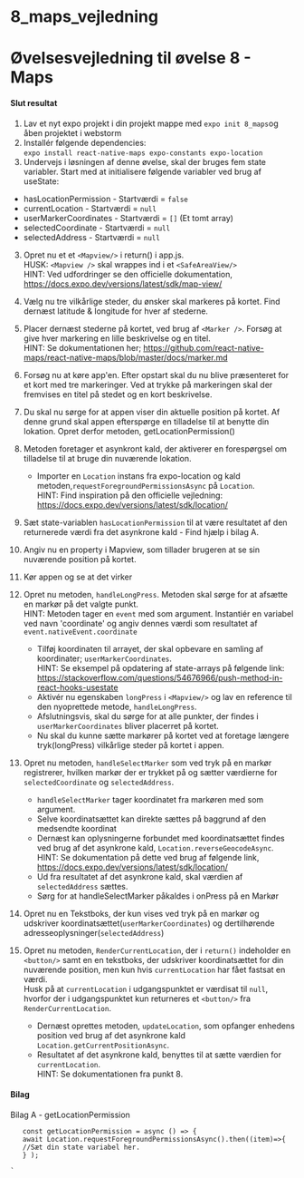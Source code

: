 # 8_maps_vejledning

# Øvelsesvejledning til øvelse 8 - Maps

#### Slut resultat

1. Lav et nyt expo projekt i din projekt mappe med `expo init 8_maps`og åben projektet i webstorm
2. Installér følgende dependencies:<br/>
   `expo install react-native-maps expo-constants expo-location
   `
3.	Undervejs i løsningen af denne øvelse, skal der bruges fem state variabler. Start med at initialisere følgende variabler ved brug af useState:
- hasLocationPermission - Startværdi = `false`
- currentLocation - Startværdi = `null`
- userMarkerCoordinates - Startværdi = `[]` (Et tomt array)
- selectedCoordinate - Startværdi = `null`
- selectedAddress - Startværdi = `null`

3.	Opret nu et et `<Mapview/>` i return() i app.js.<br/>HUSK: `<Mapview />` skal wrappes ind i et `<SafeAreaView/>`<br/>
HINT: Ved udfordringer se den officielle dokumentation, https://docs.expo.dev/versions/latest/sdk/map-view/

4. Vælg nu tre vilkårlige steder, du ønsker skal markeres på kortet. Find dernæst latitude & longitude for hver af stederne.
5. Placer dernæst stederne på kortet, ved brug af `<Marker />`. Forsøg at give hver markering en lille beskrivelse og en titel.<br/>
   HINT: Se dokumentationen her; https://github.com/react-native-maps/react-native-maps/blob/master/docs/marker.md
6. Forsøg nu at køre app'en. Efter opstart skal du nu blive præsenteret for et kort med tre markeringer. Ved at trykke på markeringen skal der fremvises en titel på stedet og en kort beskrivelse. 

7. Du skal nu sørge for at appen viser din aktuelle position på kortet. Af denne grund skal appen efterspørge en tilladelse til at benytte din lokation. Opret derfor metoden, getLocationPermission()
8. Metoden foretager et asynkront kald, der aktiverer en forespørgsel om tilladelse til at bruge din nuværende lokation.
   - Importer en `Location` instans fra expo-location og kald metoden,`requestForegroundPermissionsAsync` på `Location`.<br/>
    HINT: Find inspiration på den officielle vejledning: https://docs.expo.dev/versions/latest/sdk/location/
9. Sæt state-variablen `hasLocationPermission` til at være resultatet af den returnerede værdi fra det asynkrone kald - Find hjælp i bilag A.
10. Angiv nu en property i Mapview, som tillader brugeren at se sin nuværende position på kortet. 
11. Kør appen og se at det virker 
12. Opret nu metoden, `handleLongPress`. Metoden skal sørge for at afsætte en markør på det valgte punkt.<br/>HINT: Metoden tager en `event` med som argument. Instantiér en variabel ved navn 'coordinate' og angiv dennes værdi som resultatet af `event.nativeEvent.coordinate`
    - Tilføj koordinaten til arrayet, der skal opbevare en samling af koordinater; `userMarkerCoordinates`.<br/>HINT: Se eksempel på opdatering af state-arrays på følgende link: https://stackoverflow.com/questions/54676966/push-method-in-react-hooks-usestate
    - Aktivér nu egenskaben `longPress` i `<Mapview/>` og lav en reference til den nyoprettede metode, `handleLongPress`.
    - Afslutningsvis, skal du sørge for at alle punkter, der findes i `userMarkerCoordinates` bliver placerret på kortet.
    - Nu skal du kunne sætte markører på kortet ved at foretage længere tryk(longPress) vilkårlige steder på kortet i appen. 
13. Opret nu metoden, `handleSelectMarker` som ved tryk på en markør registrerer, hvilken markør der er trykket på og sætter værdierne for `selectedCoordinate` og `selectedAddress`. 
    - `handleSelectMarker` tager koordinatet fra markøren med som argument. 
    - Selve koordinatsættet kan direkte sættes på baggrund af den medsendte koordinat
    - Dernæst kan oplysningerne forbundet med koordinatsættet findes ved brug af det asynkrone kald, `Location.reverseGeocodeAsync`.<br/>HINT: Se dokumentation på dette ved brug af følgende link, https://docs.expo.dev/versions/latest/sdk/location/  
    - Ud fra resultatet af det asynkrone kald, skal værdien af `selectedAddress` sættes. 
    - Sørg for at handleSelectMarker påkaldes i onPress på en Markør
14. Opret nu en Tekstboks, der kun vises ved tryk på en markør og udskriver koordinatsættet(`userMarkerCoordinates`) og dertilhørende adresseoplysninger(`selectedAddress`)
15. Opret nu metoden, `RenderCurrentLocation`, der i `return()` indeholder en `<button/>` samt en en tekstboks, der udskriver koordinatsættet for din nuværende position, men kun hvis `currentLocation` har fået fastsat en værdi. <br/>Husk på at `currentLocation` i udgangspunktet er værdisat til `null`, hvorfor der i udgangspunktet kun returneres et `<button/>` fra `RenderCurrentLocation`.
    - Dernæst oprettes metoden, `updateLocation`, som opfanger enhedens position ved brug af det asynkrone kald `Location.getCurrentPositionAsync`.
    - Resultatet af det asynkrone kald, benyttes til at sætte værdien for `currentLocation`.<br/>HINT: Se dokumentationen fra punkt 8.
    


    
#### Bilag 

Bilag A - getLocationPermission
```
   const getLocationPermission = async () => {
   await Location.requestForegroundPermissionsAsync().then((item)=>{
   //Sæt din state variabel her. 
   } );

`


